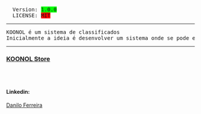 <!-- Sistema desenvolvido por Danilo de Andrade Ferreira Sousa, em 18 de agosto de 2022 -->
<pre>
  Version: <span style="background-color:#00FF00;">1.0.0</span>
  LICENSE: <span style="background-color:#FF0000;">MIT</span>
</pre>
<hr/> 
<pre>KOONOL é um sistema de classificados
Inicialmente a ideia é desenvolver um sistema onde se pode encontrar diferentes tipos de produtos para comprar
</pre>
<hr/>
<a href="https://koonol.000webhostapp.com/konol/"><h3>KOONOL Store</h3></a><br/><br/>
<h4>Linkedin:</h4>
<a href="https://www.linkedin.com/in/danilo-ferreira-ba748b160/">Danilo Ferreira</a>

